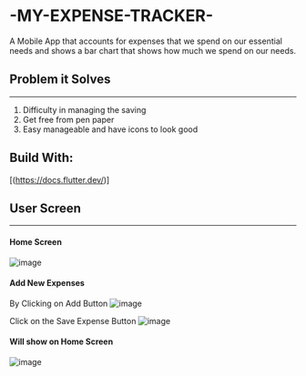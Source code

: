 # -MY-EXPENSE-TRACKER-
A Mobile App that accounts for expenses that we spend on our essential needs and shows a bar chart that shows how much we spend on our needs.

## Problem it Solves
---
1. Difficulty in managing the saving
2. Get free from pen paper
3. Easy manageable and have icons to look good 

## Build With:
[(https://docs.flutter.dev/)]

## User Screen
---
#### Home Screen
![image](https://github.com/Abhilasha-222/-MY-EXPENSE-TRACKER-/assets/94596235/0330fc3f-45ee-4165-827f-013b396d95bb)

#### Add New Expenses
By Clicking on Add Button
![image](https://github.com/Abhilasha-222/-MY-EXPENSE-TRACKER-/assets/94596235/6c0b0024-33ea-4349-929e-4b0f23886bb2)

Click on the Save Expense Button
![image](https://github.com/Abhilasha-222/-MY-EXPENSE-TRACKER-/assets/94596235/c58f1121-38f1-42cc-a570-a96391e97954)

#### Will show on Home Screen
![image](https://github.com/Abhilasha-222/-MY-EXPENSE-TRACKER-/assets/94596235/3e9be8bd-4b31-4b47-a108-7281586e04a3)





